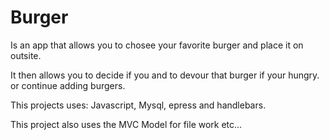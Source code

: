 # Burger

Is an app that allows you to chosee your favorite burger and place it on outsite.

It then allows you to decide if you and to devour that burger if your hungry. or continue adding burgers.


This projects uses: Javascript, Mysql, epress and handlebars.

This project also uses the MVC Model for file work etc...